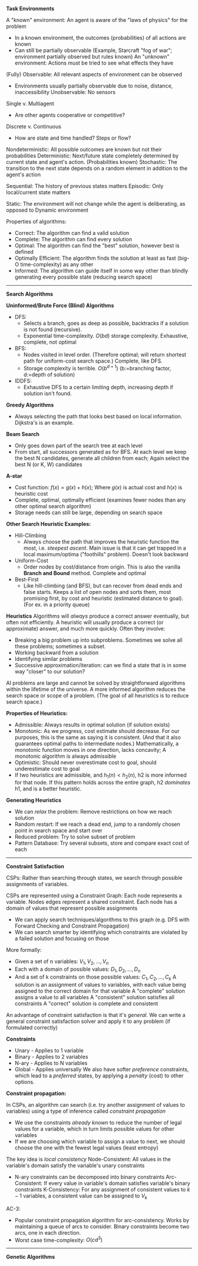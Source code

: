 **Task Environments**

A "known" environment: An agent is aware of the "laws of physics" for the problem
- In a known environment, the outcomes (probabilities) of all actions are known
- Can still be partially observable (Example, Starcraft "fog of war"; environment partially observed but rules known)
An "unknown" environment: Actions must be tried to see what effects they have

(Fully) Observable: All relevant aspects of environment can be observed 
- Environments usually partially observable due to noise, distance, inaccessibility
Unobservable: No sensors

Single v. Multiagent
- Are other agents cooperative or competitive?

Discrete v. Continuous
- How are state and time handled? Steps or flow?

Nondeterministic: All possible outcomes are known but not their probabilities
Deterministic: Next/future state completely determined by current state and agent's action. (Probabilities known)
Stochastic: The transition to the next state depends on a random element in addition to the agent's action

Sequential: The history of previous states matters
Episodic: Only local/current state matters

Static: The environment will not change while the agent is deliberating, as opposed to Dynamic environment

Properties of algorithms:
- Correct: The algorithm can find a valid solution
- Complete: The algorithm can find every solution
- Optimal: The algorithm can find the "best" solution, however best is defined
- Optimally Efficient: The algorithm finds the solution at least as fast (big-O time-complexity) as any other
- Informed: The algorithm can guide itself in some way other than blindly generating every possible state (reducing search space)

---

**Search Algorithms**

**Uninformed/Brute Force (Blind) Algorithms**
- DFS:
	- Selects a branch, goes as deep as possible, backtracks if a solution is not found (recursive).
	- Exponential time-complexity. $O(bd)$ storage complexity. Exhaustive, complete, not optimal
- BFS:
	- Nodes visited in level order. (Therefore optimal; will return shortest path for uniform-cost search space.) Complete, like DFS.
	- Storage complexity is terrible. $O(b^{d+1})$ (b:=branching factor, d:=depth of solution)
- IDDFS:
	- Exhaustive DFS to a certain limiting depth, increasing depth if solution isn't found.

**Greedy Algorithms**
- Always selecting the path that looks best based on local information. Dijkstra's is an example.

**Beam Search**
- Only goes down part of the search tree at each level
- From start, all successors generated as for BFS. At each level we keep the best N candidates, generate all children from each; Again select the best N (or K, W) candidates

**A-star**
- Cost function: $f(x)=g(x)+h(x)$; Where $g(x)$ is actual cost and $h(x)$ is heuristic cost
- Complete, optimal, optimally efficient (examines fewer nodes than any other optimal search algorithm)
- Storage needs can still be large, depending on search space

**Other Search Heuristic Examples:**
- Hill-Climbing
	- Always choose the path that improves the heuristic function the most, i.e. *steepest ascent*. Main issue is that it can get trapped in a local maximum/optima ("foothills" problem). Doesn't look backward
- Uniform-Cost
	- Order nodes by cost/distance from origin. This is also the vanilla **Branch and Bound** method. Complete and optimal
- Best-First
	- Like hill-climbing (and BFS), but can recover from dead ends and false starts. Keeps a list of open nodes and sorts them, most promising first, by cost and heuristic (estimated distance to goal). (For ex. in a priority queue)

**Heuristics**
Algorithms will *always* produce a correct answer eventually, but often not efficiently. A heuristic will usually produce a correct (or approximate) answer, and much more quickly. Often they involve:
- Breaking a big problem up into subproblems. Sometimes we solve all these problems; sometimes a subset. 
- Working backward from a solution
- Identifying similar problems
- Successive approximation/iteration: can we find a state that is in some way "closer" to our solution?

AI problems are large and cannot be solved by straightforward algorithms within the lifetime of the universe. A more informed algorithm reduces the search space or scope of a problem. (The goal of all heuristics is to reduce search space.)

**Properties of Heuristics:**
- Admissible: Always results in optimal solution (if solution exists)
- Monotonic: As we progress, cost estimate should decrease. For our purposes, this is the same as saying it is consistent. (And that it also guarantees optimal paths to intermediate nodes.) Mathematically, a monotonic function moves in one direction, lacks concavity; A monotonic algorithm is always admissible
- Optimistic: Should never overestimate cost to goal, should underestimate cost to goal
- If two heuristics are admissible, and $h_1(n) < h_2(n)$, h2 is more informed for that node. If this pattern holds across the entire graph, h2 *dominates* h1, and is a better heuristic.

**Generating Heuristics**
- We can *relax* the problem: Remove restrictions on how we reach solution
- Random restart: If we reach a dead end, jump to a randomly chosen point in search space and start over
- Reduced problem: Try to solve subset of problem
- Pattern Database: Try several subsets, store and compare exact cost of each

---

**Constraint Satisfaction**

CSPs: Rather than searching through states, we search through possible assignments of variables.

CSPs are represented using a Constraint Graph: Each node represents a variable. Nodes edges represent a shared constraint. Each node has a domain of values that represent possible assignments
- We can apply search techniques/algorithms to this graph (e.g. DFS with Forward Checking and Constraint Propagation)
- We can search smarter by identifying which constraints are violated by a failed solution and focusing on those

More formally:
- Given a set of n variables: $V_1, V_2, ... , V_n$
- Each with a domain of possible values: $D_1, D_2, ... , D_n$
- And a set of k constraints on those possible values: $C_1, C_2, ... , C_k$
A solution is an assignment of values to variables, with each value being assigned to the correct domain for that variable
A "complete" solution assigns a value to all variables
A "consistent" solution satisfies all constraints
A "correct" solution is complete and consistent

An advantage of constraint satisfaction is that it's *general*. We can write a general constraint satisfaction solver and apply it to any problem (if formulated correctly)

**Constraints**
- Unary - Applies to 1 variable
- Binary - Applies to 2 variables
- N-ary - Applies to N variables
- Global - Applies universally
We also have softer *preference* constraints, which lead to a *preferred* states, by applying a *penalty* (cost) to other options.

**Constraint propagation:**

In CSPs, an algorithm can search (i.e. try another assignment of values to variables) using a type of inference called *constraint propagation*
- We use the constraints *already known* to reduce the number of legal values for a variable, which in turn limits possible values for other variables
- If we are choosing which variable to assign a value to next, we should choose the one with the fewest legal values (least entropy)

The key idea is *local consistency*
Node-Consistent: All values in the variable's domain satisfy the variable's unary constraints
- N-ary constraints can be decomposed into binary constraints 
Arc-Consistent: If every value in variable's domain satisfies variable's binary constraints
K-Consistency: For any assignment of consistent values to $k-1$ variables, a consistent value can be assigned to $V_k$

AC-3:
- Popular constraint propagation algorithm for arc-consistency. Works by maintaining a queue of arcs to consider. Binary constraints become two arcs, one in each direction.
- Worst case time-complexity: $O(cd^3)$

---

**Genetic Algorithms**
